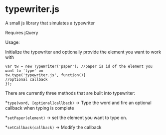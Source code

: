 typewriter.js
=============

A small js library that simulates a typewriter

Requires jQuery

Usage:

Initialize the typewriter and optionally provide the element you want to work with

    var tw = new TypeWriter('paper'); //paper is id of the element you want to 'type' on
    tw.type('typewriter.js', function(){
    //optional callback
    });

There are currently three methods that are built into typewriter:

*`type(word, [optional]callback)`
-> Type the word and fire an optional callback when typing is complete

*`setPaper(element)`
-> set the element you want to type on.

*`setCallback(callback)`
-> Modify the callback